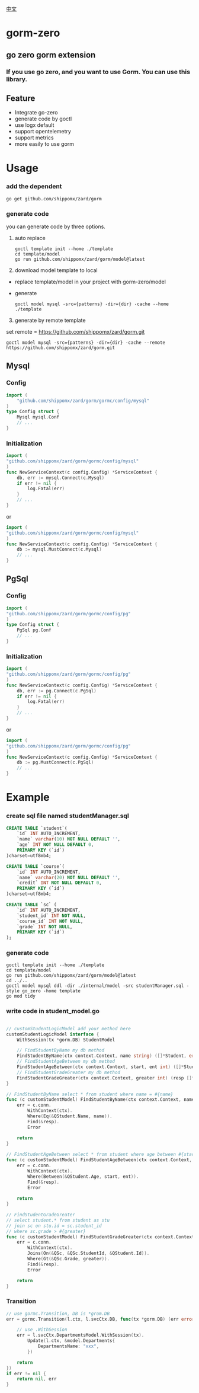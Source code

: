 [中文](README-zh.md)

# gorm-zero

## go zero gorm extension

### If you use go zero, and you want to use Gorm. You can use this library.

## Feature

- Integrate go-zero
- generate code by goctl
- use logx default
- support opentelemetry
- support  metrics
- more easily to use gorm



# Usage

### add the dependent

```shell
go get github.com/shippomx/zard/gorm
```
### generate code

you can generate code by three options.

1. auto replace

   ```shell
   goctl template init --home ./template
   cd template/model
   go run github.com/shippomx/zard/gorm/model@latest
   ```

2. download model template to local

- replace  template/model in your project with gorm-zero/model

- generate

  ```shell
  goctl model mysql -src={patterns} -dir={dir} -cache --home ./template
  ```

3. generate by remote template

set remote = https://github.com/shippomx/zard/gorm.git

```shell
goctl model mysql -src={patterns} -dir={dir} -cache --remote https://github.com/shippomx/zard/gorm.git
```



## Mysql

### Config
```go
import (
    "github.com/shippomx/zard/gorm/gormc/config/mysql"
)
type Config struct {
    Mysql mysql.Conf
    // ...
}
```
### Initialization

```go
import (
"github.com/shippomx/zard/gorm/gormc/config/mysql"
)
func NewServiceContext(c config.Config) *ServiceContext {
    db, err := mysql.Connect(c.Mysql)
    if err != nil {
        log.Fatal(err)
    }
    // ...
}
```

or

```go
import (
"github.com/shippomx/zard/gorm/gormc/config/mysql"
)
func NewServiceContext(c config.Config) *ServiceContext {
    db := mysql.MustConnect(c.Mysql)
    // ...
}
```



## PgSql

### Config
```go
import (
"github.com/shippomx/zard/gorm/gormc/config/pg"
)
type Config struct {
    PgSql pg.Conf
    // ...
}
```
### Initialization

```go
import (
"github.com/shippomx/zard/gorm/gormc/config/pg"
)
func NewServiceContext(c config.Config) *ServiceContext {
    db, err := pg.Connect(c.PgSql)
    if err != nil {
        log.Fatal(err)
    }
    // ...
}
```

or

```go
import (
"github.com/shippomx/zard/gorm/gormc/config/pg"
)
func NewServiceContext(c config.Config) *ServiceContext {
    db := pg.MustConnect(c.PgSql)
    // ...
}
```

# Example

### create sql file named studentManager.sql 

```sql
CREATE TABLE `student`(
    `id` INT AUTO_INCREMENT,
    `name` varchar(10) NOT NULL DEFAULT '',
    `age` INT NOT NULL DEFAULT 0,
    PRIMARY KEY (`id`)
)charset=utf8mb4;

CREATE TABLE `course`(
    `id` INT AUTO_INCREMENT,
    `name` varchar(20) NOT NULL DEFAULT '',
    `credit` INT NOT NULL DEFAULT 0,
    PRIMARY KEY (`id`)
)charset=utf8mb4;

CREATE TABLE `sc` (
    `id` INT AUTO_INCREMENT,
    `student_id` INT NOT NULL,
    `course_id` INT NOT NULL,
    `grade` INT NOT NULL,
    PRIMARY KEY (`id`)
);
```

### generate code

```shell
goctl template init --home ./template
cd template/model
go run github.com/shippomx/zard/gorm/model@latest
cd ../.. 
goctl model mysql ddl -dir ./internal/model -src studentManager.sql -style go_zero -home template
go mod tidy
```

### write code in student_model.go

```go

// customStudentLogicModel add your method here
customStudentLogicModel interface {
    WithSession(tx *gorm.DB) StudentModel

    // FindStudentByName my db method
    FindStudentByName(ctx context.Context, name string) ([]*Student, error)
    // FindStudentAgeBetween my db method
	FindStudentAgeBetween(ctx context.Context, start, ent int) ([]*Student, error)
    // FindStudentGradeGreater my db method
	FindStudentGradeGreater(ctx context.Context, greater int) (resp []*Student,err error)
}

// FindStudentByName select * from student where name = #{name}
func (c customStudentModel) FindStudentByName(ctx context.Context, name string) (resp []*Student, err error) {
	err = c.conn.
		WithContext(ctx).
		Where(Eq(&QStudent.Name, name)).
		Find(&resp).
		Error

	return
}
	
// FindStudentAgeBetween select * from student where age between #{start} and #{end}
func (c customStudentModel) FindStudentAgeBetween(ctx context.Context, start, ent int) (resp []*Student,err error) {
	err = c.conn.
		WithContext(ctx).
		Where(Between(&QStudent.Age, start, ent)).
		Find(&resp).
		Error
	
	return 
}

// FindStudentGradeGreater
// select student.* from student as stu
// join sc on stu.id = sc.student_id
// where sc.grade > #{greater}
func (c customStudentModel) FindStudentGradeGreater(ctx context.Context, greater int) (resp []*Student, err error) {
	err = c.conn.
		WithContext(ctx).
		Joins(On(&QSc, &QSc.StudentId, &QStudent.Id)).
		Where(Gt(&QSc.Grade, greater)).
		Find(&resp).
		Error

	return
}

```

### Transition

```go
// use gormc.Transition, DB is *grom.DB
err = gormc.Transition(l.ctx, l.svcCtx.DB, func(tx *gorm.DB) (err error) {

    // use .WithSession 
    err = l.svcCtx.DepartmentsModel.WithSession(tx).
        Update(l.ctx, &model.Departments{
            DepartmentsName: "xxx",
        })

    return
})
if err != nil {
    return nil, err
}
```

